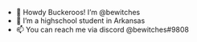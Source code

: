 - 👋 Howdy Buckeroos! I’m @bewitches
- 👀 I’m a highschool student in Arkansas
- 📫 You can reach me via discord @bewitches#9808
